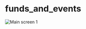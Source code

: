 # funds_and_events

![Main screen 1](https://github.com/SkiTLi/test_task_funds_and_events/assets/24299425/ec684ce9-971f-4328-bf6a-590d81fe8131)


